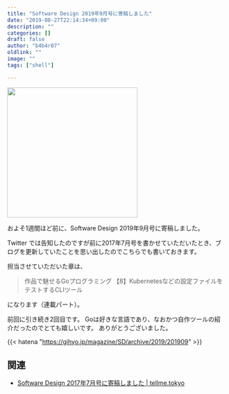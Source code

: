 ```yaml
---
title: "Software Design 2019年9月号に寄稿しました"
date: "2019-08-27T22:14:34+09:00"
description: ""
categories: []
draft: false
author: "b4b4r07"
oldlink: ""
image: ""
tags: ["shell"]

---
```


<a href="https://gihyo.jp/magazine/SD/archive/2019/201909"><img src="http://image.gihyo.co.jp/assets/images/cover/2019/641909.jpg" width="300"></a>

およそ1週間ほど前に、Software Design 2019年9月号に寄稿しました。

Twitter では告知したのですが前に2017年7月号を書かせていただいたとき、ブログを更新していたことを思い出したのでこちらでも書いておきます。

担当させていただいた章は、

>作品で魅せるGoプログラミング
>【8】Kubernetesなどの設定ファイルをテストするCLIツール

になります（連載パート）。

前回に引き続き2回目です。
Goは好きな言語であり、なおかつ自作ツールの紹介だったのでとても嬉しいです。
ありがとうございました。

{{< hatena "https://gihyo.jp/magazine/SD/archive/2019/201909" >}}

## 関連

- [Software Design 2017年7月号に寄稿しました | tellme.tokyo](https://tellme.tokyo/post/2017/08/05/sd1707/)

<br>
<br>

<!-- {{< tweet 1162304547286482944 >}} -->
